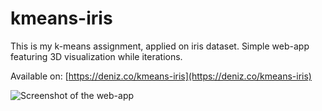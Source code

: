 # kmeans-iris

This is my k-means assignment, applied on iris dataset.
Simple web-app featuring 3D visualization while iterations.

Available on: [https://deniz.co/kmeans-iris](https://deniz.co/kmeans-iris)

![Screenshot of the web-app](./ss.png)
